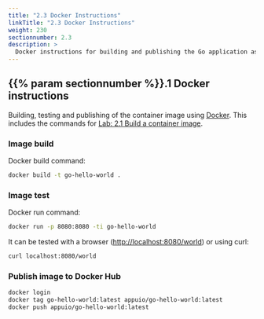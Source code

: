 ```yaml
---
title: "2.3 Docker Instructions"
linkTitle: "2.3 Docker Instructions"
weight: 230
sectionnumber: 2.3
description: >
  Docker instructions for building and publishing the Go application as container image.
---
```


## {{% param sectionnumber %}}.1 Docker instructions

Building, testing and publishing of the container image using [Docker](https://www.docker.com/). This includes the commands for [Lab: 2.1 Build a container image](build-container-image/).


### Image build

Docker build command:

```bash
docker build -t go-hello-world .
```


### Image test

Docker run command:

```bash
docker run -p 8080:8080 -ti go-hello-world
```

It can be tested with a browser (<http://localhost:8080/world>) or using curl:

```bash
curl localhost:8080/world
```


### Publish image to Docker Hub

```bash
docker login
docker tag go-hello-world:latest appuio/go-hello-world:latest
docker push appuio/go-hello-world:latest
```
